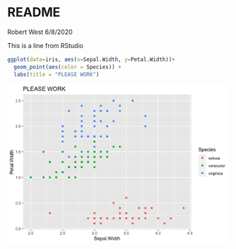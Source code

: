 README
================
Robert West
6/8/2020

This is a line from RStudio

``` r
ggplot(data=iris, aes(x=Sepal.Width, y=Petal.Width))+
  geom_point(aes(color = Species)) +
  labs(title = "PLEASE WORK")
```

![](README_files/figure-gfm/unnamed-chunk-1-1.png)<!-- -->
